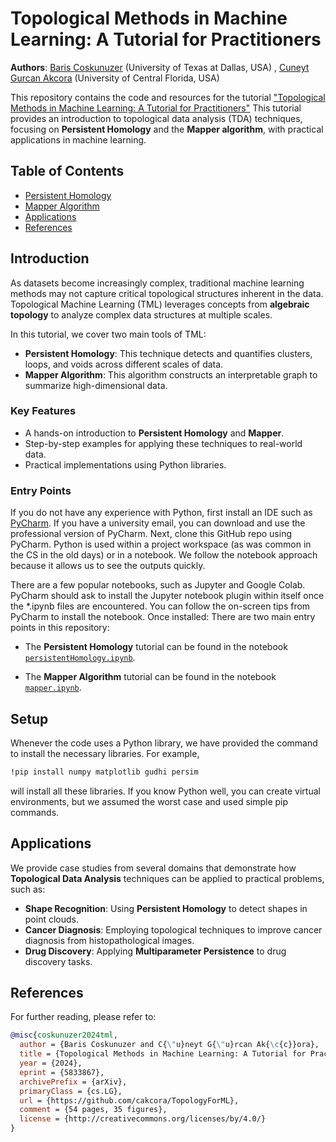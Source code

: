 # Topological Methods in Machine Learning: A Tutorial for Practitioners

**Authors**: [Baris Coskunuzer](https://personal.utdallas.edu/~bxc190014/) (University of Texas at Dallas, USA) , [Cuneyt Gurcan Akcora](akcora.github.io) (University of Central Florida, USA)

This repository contains the code and resources for the tutorial ["Topological Methods in Machine Learning: A Tutorial for Practitioners"](https://github.com/cakcora/TopologyForML/blob/main/tutorial.pdf) This tutorial provides an introduction to topological data analysis (TDA) techniques, focusing on **Persistent Homology** and the **Mapper algorithm**, with practical applications in machine learning.

## Table of Contents

- [Persistent Homology](#persistent-homology)
- [Mapper Algorithm](#mapper-algorithm)
- [Applications](#applications)
- [References](#references)

## Introduction

As datasets become increasingly complex, traditional machine learning methods may not capture critical topological structures inherent in the data. Topological Machine Learning (TML) leverages concepts from **algebraic topology** to analyze complex data structures at multiple scales. 

In this tutorial, we cover two main tools of TML:
- **Persistent Homology**: This technique detects and quantifies clusters, loops, and voids across different scales of data.
- **Mapper Algorithm**: This algorithm constructs an interpretable graph to summarize high-dimensional data.

### Key Features
- A hands-on introduction to **Persistent Homology** and **Mapper**.
- Step-by-step examples for applying these techniques to real-world data.
- Practical implementations using Python libraries.

### Entry Points
If you do not have any experience with Python, first install an IDE such as [PyCharm](https://www.jetbrains.com/pycharm/download/). If you have a university email, you can download and use the professional version of PyCharm. Next, clone this GitHub repo using PyCharm.  Python is used within a project workspace (as was common in the CS in the old days) or in a notebook. We follow the notebook approach because it allows us to see the outputs quickly.

There are a few popular notebooks, such as Jupyter and Google Colab. PyCharm should ask to install the Jupyter notebook plugin within itself once the *.ipynb files are encountered. You can follow the on-screen tips from PyCharm to install the notebook. Once installed:
There are two main entry points in this repository:
- The **Persistent Homology** tutorial can be found in the notebook [`persistentHomology.ipynb`](https://github.com/cakcora/TopologyForML/blob/main/code/PersistentHomology.ipynb).

- The **Mapper Algorithm** tutorial can be found in the notebook [`mapper.ipynb`](https://github.com/cakcora/TopologyForML/blob/main/code/Mapper.ipynb).
 
## Setup

Whenever the code uses a Python library, we have provided the command to install the necessary libraries. For example, 

```bash
!pip install numpy matplotlib gudhi persim
```
will install all these libraries. If you know Python well, you can create virtual environments, but we assumed the worst case and used simple pip commands.


## Applications

We provide case studies from several domains that demonstrate how **Topological Data Analysis** techniques can be applied to practical problems, such as:

- **Shape Recognition**: Using **Persistent Homology** to detect shapes in point clouds.
- **Cancer Diagnosis**: Employing topological techniques to improve cancer diagnosis from histopathological images.
- **Drug Discovery**: Applying **Multiparameter Persistence** to drug discovery tasks.

## References

For further reading, please refer to:

```bibtex
@misc{coskunuzer2024tml,
  author = {Baris Coskunuzer and C{\"u}neyt G{\"u}rcan Ak{\c{c}}ora},
  title = {Topological Methods in Machine Learning: A Tutorial for Practitioners},
  year = {2024},
  eprint = {5833867},
  archivePrefix = {arXiv},
  primaryClass = {cs.LG},
  url = {https://github.com/cakcora/TopologyForML},
  comment = {54 pages, 35 figures},
  license = {http://creativecommons.org/licenses/by/4.0/}
}

